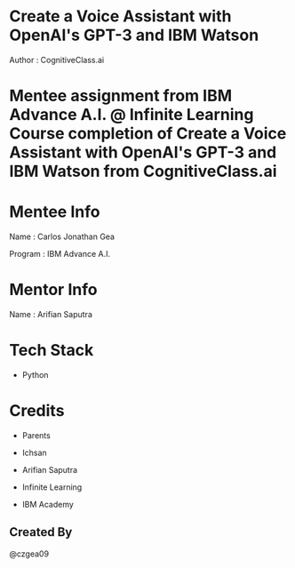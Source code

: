 # Create a Voice Assistant with OpenAI's GPT-3 and IBM Watson

Author : CognitiveClass.ai

# Mentee assignment from IBM Advance A.I. @ Infinite Learning Course completion of Create a Voice Assistant with OpenAI's GPT-3 and IBM Watson from CognitiveClass.ai

# Mentee Info

Name : Carlos Jonathan Gea

Program : IBM Advance A.I.

# Mentor Info

Name : Arifian Saputra

# Tech Stack

- Python

# Credits

- Parents

- Ichsan

- Arifian Saputra

- Infinite Learning

- IBM Academy

## Created By

@czgea09
